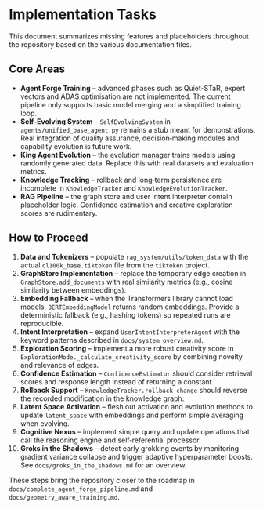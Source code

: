 # Implementation Tasks

This document summarizes missing features and placeholders throughout the
repository based on the various documentation files.

## Core Areas
- **Agent Forge Training** – advanced phases such as Quiet-STaR, expert vectors
  and ADAS optimisation are not implemented.  The current pipeline only supports
  basic model merging and a simplified training loop.
- **Self‑Evolving System** – `SelfEvolvingSystem` in `agents/unified_base_agent.py`
  remains a stub meant for demonstrations.  Real integration of quality
  assurance, decision‑making modules and capability evolution is future work.
- **King Agent Evolution** – the evolution manager trains models using randomly
  generated data.  Replace this with real datasets and evaluation metrics.
- **Knowledge Tracking** – rollback and long‑term persistence are incomplete in
  `KnowledgeTracker` and `KnowledgeEvolutionTracker`.
- **RAG Pipeline** – the graph store and user intent interpreter contain
  placeholder logic.  Confidence estimation and creative exploration scores are
  rudimentary.

## How to Proceed
1. **Data and Tokenizers** – populate `rag_system/utils/token_data` with the
   actual `cl100k_base.tiktoken` file from the `tiktoken` project.
2. **GraphStore Implementation** – replace the temporary edge creation in
   `GraphStore.add_documents` with real similarity metrics (e.g., cosine
   similarity between embeddings).
3. **Embedding Fallback** – when the Transformers library cannot load models,
   `BERTEmbeddingModel` returns random embeddings.  Provide a deterministic
   fallback (e.g., hashing tokens) so repeated runs are reproducible.
4. **Intent Interpretation** – expand `UserIntentInterpreterAgent` with the
   keyword patterns described in `docs/system_overview.md`.
5. **Exploration Scoring** – implement a more robust creativity score in
   `ExplorationMode._calculate_creativity_score` by combining novelty and
   relevance of edges.
6. **Confidence Estimation** – `ConfidenceEstimator` should consider retrieval
   scores and response length instead of returning a constant.
7. **Rollback Support** – `KnowledgeTracker.rollback_change` should reverse the
   recorded modification in the knowledge graph.
8. **Latent Space Activation** – flesh out activation and evolution methods to
   update `latent_space` with embeddings and perform simple averaging when
   evolving.
9. **Cognitive Nexus** – implement simple query and update operations that call
   the reasoning engine and self‑referential processor.
10. **Groks in the Shadows** – detect early grokking events by monitoring
    gradient variance collapse and trigger adaptive hyperparameter boosts. See
    `docs/groks_in_the_shadows.md` for an overview.

These steps bring the repository closer to the roadmap in
`docs/complete_agent_forge_pipeline.md` and
`docs/geometry_aware_training.md`.
